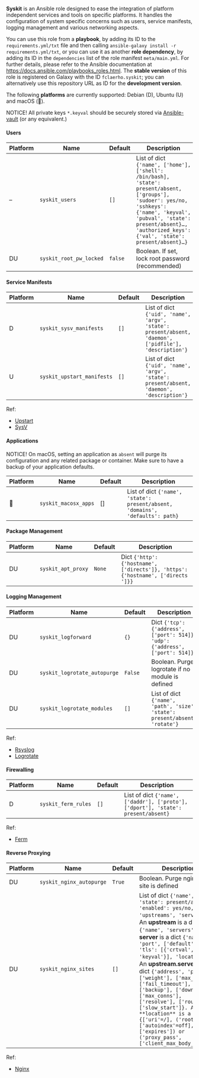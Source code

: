 
**Syskit** is an Ansible role designed to ease the integration of platform independent services and tools on specific platforms. It handles the configuration of system specific concerns such as users, service manifests, logging management and various networking aspects.

You can use this role from a **playbook**,
by adding its ID to the `requirements.yml/txt` file
and then calling `ansible-galaxy install -r requirements.yml/txt`,
or you can use it as another **role dependency**,
by adding its ID in the `dependencies` list of the role manifest `meta/main.yml`.
For further details,
please refer to the Ansible documentation at https://docs.ansible.com/playbooks_roles.html.
The **stable version** of this role is registered on Galaxy with the ID `fclaerho.syskit`;
you can alternatively use this repository URL as ID for the **development version**.

The following **platforms** are currently supported: Debian (D), Ubuntu (U) and macOS ().

NOTICE! All private keys `*.keyval` should be securely stored via [Ansible-vault](http://docs.ansible.com/ansible/playbooks_vault.html) (or any equivalent.)


#### Users

| Platform | Name | Default | Description |
|----------|------|---------|-------------|
| – | `syskit_users` | `[]` | List of dict `{'name', ['home'], ['shell': /bin/bash], 'state': present/absent, ['groups'], 'sudoer': yes/no, 'sshkeys': {'name', 'keyval', 'pubval', 'state': present/absent}…, 'authorized_keys': {'val', 'state': present/absent}…}` |
| DU | `syskit_root_pw_locked` | `false` | Boolean. If set, lock root password (recommended) |


#### Service Manifests

| Platform | Name | Default | Description |
|----------|------|---------|-------------|
| D | `syskit_sysv_manifests` | `[]` | List of dict `{'uid', 'name', 'argv', 'state': present/absent, 'daemon', ['pidfile'], 'description'}` |
| U | `syskit_upstart_manifests` | `[]` | List of dict `{'uid', 'name', 'argv', 'state': present/absent, 'daemon', 'description'}` |

Ref:
- [Upstart](http://upstart.ubuntu.com/cookbook/)
- [SysV](https://en.wikipedia.org/wiki/Init#SysV-style)


#### Applications

NOTICE! On macOS, setting an application as `absent` will purge its configuration and any related package or container. Make sure to have a backup of your application defaults.

| Platform | Name | Default | Description |
|----------|------|---------|-------------|
|  | `syskit_macosx_apps` | [] | List of dict `{'name', 'state': present/absent, 'domains', 'defaults': path}` |


#### Package Management

| Platform | Name | Default | Description |
|----------|------|---------|-------------|
| DU | `syskit_apt_proxy` | `None` | Dict `{'http': {'hostname', ['directs']}, 'https': {'hostname', ['directs ']}}` |


#### Logging Management

| Platform | Name | Default | Description |
|----------|------|---------|-------------|
| DU | `syskit_logforward` | `{}` | Dict `{'tcp': {'address', ['port': 514]}, 'udp': {'address', ['port': 514]}}` |
| DU | `syskit_logrotate_autopurge` | `False` | Boolean. Purge logrotate if no module is defined |
| DU | `syskit_logrotate_modules` | `[]` | List of dict `{'name', 'path', 'size', 'state': present/absent, 'rotate'}` |

Ref:
- [Rsyslog](http://www.rsyslog.com)
- [Logrotate](http://www.linuxcommand.org/man_pages/logrotate8.html)


#### Firewalling

| Platform | Name | Default | Description |
|----------|------|---------|-------------|
| D | `syskit_ferm_rules` | `[]` | List of dict `{'name', ['daddr'], ['proto'], ['dport'], 'state': present/absent}` |

Ref:
- [Ferm](http://ferm.foo-projects.org)


#### Reverse Proxying

| Platform | Name | Default | Description |
|----------|------|---------|-------------|
| DU | `syskit_nginx_autopurge` | `True` | Boolean. Purge nginx if no site is defined |
| DU |`syskit_nginx_sites` | `[]` | List of dict `{'name', 'state': present/absent, 'enabled': yes/no, 'upstreams', 'servers'}`. An **upstream** is a dict `{'name', 'servers'}`. A **server** is a dict `{'name', 'port', ['default'], 'tls': [{'crtval', 'keyval'}], 'locations'}`. An **upstream.server** is a dict `{'address', 'port', ['weight'], ['max_fails'], ['fail_timeout'], ['backup'], ['down'], ['max_conns'], ['resolve'], ['route'], ['slow_start']}. A **location** is a dict {['uri'=/], ('root', ['autoindex'=off], ['expires']) or ('proxy_pass', ['client_max_body_size'])}` |

Ref:
- [Nginx](http://nginx.org/en/)
